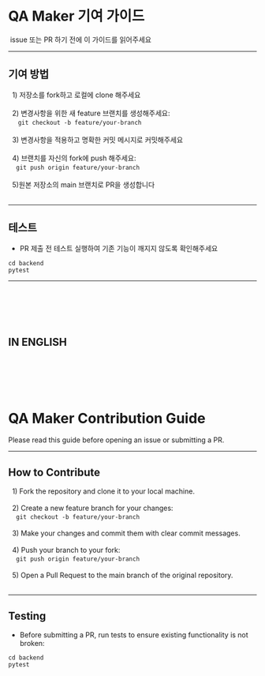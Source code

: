 # QA Maker 기여 가이드
&nbsp;issue 또는 PR 하기 전에 이 가이드를 읽어주세요

---
## 기여 방법
&nbsp;&nbsp;1) 저장소를 fork하고 로컬에 clone 해주세요 <br><br>
&nbsp;&nbsp;2) 변경사항을 위한 새 feature 브랜치를 생성해주세요: <br>
&nbsp;&nbsp;&nbsp;&nbsp; ```git checkout -b feature/your-branch``` <br><br>
&nbsp;&nbsp;3) 변경사항을 적용하고 명확한 커밋 메시지로 커밋해주세요 <br><br>
&nbsp;&nbsp;4) 브랜치를 자신의 fork에 push 해주세요: <br>
&nbsp;&nbsp;&nbsp;&nbsp;```git push origin feature/your-branch``` <br><br>
&nbsp;&nbsp;5)원본 저장소의 main 브랜치로 PR을 생성합니다 <br><br>

---
## 테스트
- PR 제출 전 테스트 실행하여 기존 기능이 깨지지 않도록 확인해주세요
```
cd backend
pytest
```
---
<br>
<br>
<br>
<br>
<h2>IN ENGLISH </h2>
<br>
<br>
<br>
<br>

# QA Maker Contribution Guide
Please read this guide before opening an issue or submitting a PR.

---
## How to Contribute

&nbsp;&nbsp;1) Fork the repository and clone it to your local machine. <br><br>
&nbsp;&nbsp;2) Create a new feature branch for your changes: <br>
&nbsp;&nbsp;&nbsp;&nbsp;```git checkout -b feature/your-branch```<br><br>
&nbsp;&nbsp;3) Make your changes and commit them with clear commit messages. <br><br>
&nbsp;&nbsp;4) Push your branch to your fork: <br>
&nbsp;&nbsp;&nbsp;&nbsp;```git push origin feature/your-branch``` <br><br>
&nbsp;&nbsp;5) Open a Pull Request to the main branch of the original repository. <br><br>

---

## Testing
- Before submitting a PR, run tests to ensure existing functionality is not broken:
```
cd backend
pytest
```

